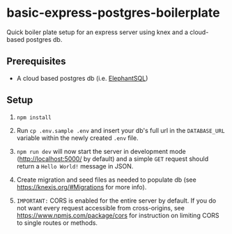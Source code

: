 # basic-express-postgres-boilerplate

Quick boiler plate setup for an express server using knex and a cloud-based postgres db.

## Prerequisites

* A cloud based postgres db (i.e. [ElephantSQL](https://www.elephantsql.com/))

## Setup

1. `npm install`

1. Run `cp .env.sample .env` and insert your db's full url in the `DATABASE_URL` variable within the newly created `.env` file.

1. `npm run dev` will now start the server in development mode (<http://localhost:5000/> by default) and a simple `GET` request should return a `Hello World!` message in JSON.

1. Create migration and seed files as needed to populate db (see <https://knexjs.org/#Migrations> for more info).

1. `IMPORTANT:` CORS is enabled for the entire server by default. If you do not want every request accessible from cross-origins, see <https://www.npmjs.com/package/cors> for instruction on limiting CORS to single routes or methods.
